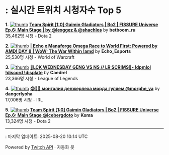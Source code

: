 # : 실시간 트위치 시청자수 Top 5

**1.** [![thumb](https://static-cdn.jtvnw.net/previews-ttv/live_user_betboom_ru-320x180.jpg)](https://twitch.tv/betboom_ru)
**[Team Spirit [1:0] Gaimin Gladiators | Bo2 | FISSURE Universe Ep.6: Main Stage | by @lexggez & @shachlos](https://twitch.tv/betboom_ru)** by **betboom_ru**<br>35,462명 시청  - Dota 2

**2.** [![thumb](https://static-cdn.jtvnw.net/previews-ttv/live_user_echo_esports-320x180.jpg)](https://twitch.tv/Echo_Esports)
**[| Echo x Manaforge Omega Race to World First: Powered by AMD!  DAY 8 | WoW: The War Within !amd](https://twitch.tv/Echo_Esports)** by **Echo_Esports**<br>25,530명 시청  - World of Warcraft

**3.** [![thumb](https://static-cdn.jtvnw.net/previews-ttv/live_user_caedrel-320x180.jpg)](https://twitch.tv/Caedrel)
**[🔴LCK WEDNESDAY GENG VS NS // LR SCRIMS🔴-  !dpmlol !discord !displate](https://twitch.tv/Caedrel)** by **Caedrel**<br>23,366명 시청  - League of Legends

**4.** [![thumb](https://static-cdn.jtvnw.net/previews-ttv/live_user_dangerlyoha-320x180.jpg)](https://twitch.tv/dangerlyoha)
**[😎🤙🏿 монголия денжерлеха морда гуляем @morphe_ya](https://twitch.tv/dangerlyoha)** by **dangerlyoha**<br>17,006명 시청  - IRL

**5.** [![thumb](https://static-cdn.jtvnw.net/previews-ttv/live_user_koma-320x180.jpg)](https://twitch.tv/Koma)
**[Team Spirit [1:0] Gaimin Gladiators | Bo2 | FISSURE Universe Ep.6: Main Stage @icebergdoto](https://twitch.tv/Koma)** by **Koma**<br>13,324명 시청  - Dota 2


---
: 마지막 업데이트: 2025-08-20 10:14 UTC

Powered by [Twitch API](https://dev.twitch.tv/docs/api/reference) · 자동화 봇